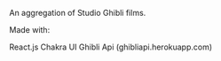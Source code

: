 An aggregation of Studio Ghibli films. 

Made with: 

React.js
Chakra UI
Ghibli Api (ghibliapi.herokuapp.com)